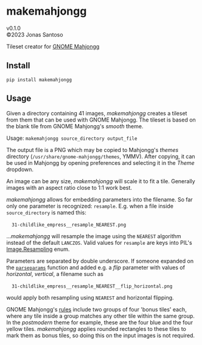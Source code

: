 # makemahjongg

v0.1.0  
©2023 Jonas Santoso

Tileset creator for [GNOME Mahjongg](https://wiki.gnome.org/Apps/Mahjongg)

## Install

```shell
pip install makemahjongg
```

## Usage

Given a directory containing 41 images, *makemahjongg* creates a tileset from them that can be used with
GNOME Mahjongg. The tileset is based on the blank tile from GNOME Mahjongg's *smooth* theme.

Usage: `makemahjongg source_directory output_file`

The output file is a PNG which may be copied to Mahjongg's *themes* directory
(`/usr/share/gnome-mahjongg/themes`, YMMV). After copying, it can be used in Mahjongg by opening preferences and
selecting it in the *Theme* dropdown. 

An image can be any size, *makemahjongg* will scale it to fit a tile. Generally images with an aspect ratio
close to 1:1 work best.

*makemahjongg* allows for embedding parameters into the filename. So far only one parameter is recognized:
`resample`. E.g. when a file inside `source_directory` is named this:

&emsp;`31-childlike_empress__resample_NEAREST.png`

...*makemahjongg* will resample the image using the `NEAREST` algorithm instead of the default `LANCZOS`. Valid
values for `resample` are keys into PIL's
[Image.Resampling](https://pillow.readthedocs.io/en/stable/handbook/concepts.html#filters) enum.

Parameters are separated by double underscore. If someone expanded on the [`parseparams`](makemahjongg/tileutil.py#120)
function and added e.g. a *flip* parameter with values of *horizontal*, *vertical*, a filename such as

&emsp;`31-childlike_empress__resample_NEAREST__flip_horizontal.png`

would apply both resampling using `NEAREST` and horizontal flipping.

GNOME Mahjongg's [rules](https://help.gnome.org/users/gnome-mahjongg/stable/bonustiles.html.en) include two
groups of four 'bonus tiles' each, where any tile inside a group matches any other tile within the same group.
In the *postmodern* theme for example, these are the four blue and the four yellow tiles. *makemahjongg* applies
rounded rectangles to these tiles to mark them as bonus tiles, so doing this on the input images is not
required.
